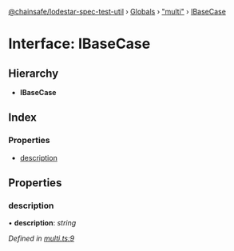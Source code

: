 [@chainsafe/lodestar-spec-test-util](../README.md) › [Globals](../globals.md) › ["multi"](../modules/_multi_.md) › [IBaseCase](_multi_.ibasecase.md)

# Interface: IBaseCase

## Hierarchy

* **IBaseCase**

## Index

### Properties

* [description](_multi_.ibasecase.md#description)

## Properties

###  description

• **description**: *string*

*Defined in [multi.ts:9](https://github.com/ChainSafe/lodestar/blob/cce68e126/packages/lodestar-spec-test-util/src/multi.ts#L9)*
